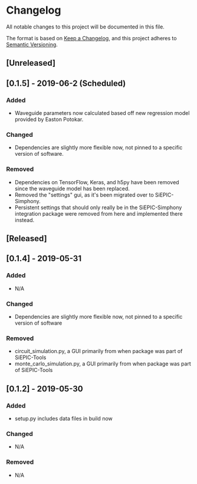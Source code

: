 # Changelog
All notable changes to this project will be documented in this file.

The format is based on [Keep a Changelog](https://keepachangelog.com/en/1.0.0/),
and this project adheres to [Semantic Versioning](https://semver.org/spec/v2.0.0.html).

## [Unreleased]

## [0.1.5] - 2019-06-2 (Scheduled)
### Added
- Waveguide parameters now calculated based off new regression model provided by Easton Potokar.

### Changed
- Dependencies are slightly more flexible now, not pinned to a specific version of software.

### Removed
- Dependencies on TensorFlow, Keras, and h5py have been removed since the waveguide model has been replaced.
- Removed the "settings" gui, as it's been migrated over to SiEPIC-Simphony.
- Persistent settings that should only really be in the SiEPIC-Simphony integration package were removed from here and implemented there instead.

## [Released]

## [0.1.4] - 2019-05-31
### Added
- N/A

### Changed
- Dependencies are slightly more flexible now, not pinned to a specific version of software

### Removed
- circuit_simulation.py, a GUI primarily from when package was part of SiEPIC-Tools
- monte_carlo_simulation.py, a GUI primarily from when package was part of SiEPIC-Tools

## [0.1.2] - 2019-05-30
### Added
- setup.py includes data files in build now

### Changed
- N/A

### Removed
- N/A
